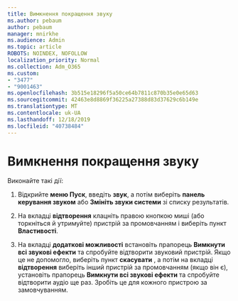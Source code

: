 ```yaml
---
title: Вимкнення покращення звуку
ms.author: pebaum
author: pebaum
manager: mnirkhe
ms.audience: Admin
ms.topic: article
ROBOTS: NOINDEX, NOFOLLOW
localization_priority: Normal
ms.collection: Adm_O365
ms.custom:
- "3477"
- "9001463"
ms.openlocfilehash: 3b515e18296f5a50ce64b7811c870b35e0e65d63
ms.sourcegitcommit: 42463e8d8869f36225a27388d83d37629c6b149e
ms.translationtype: MT
ms.contentlocale: uk-UA
ms.lasthandoff: 12/18/2019
ms.locfileid: "40738484"
---
```

# <a name="turn-off-audio-enhancement"></a>Вимкнення покращення звуку

Виконайте такі дії:

1. Відкрийте **меню Пуск**, введіть **звук**, а потім виберіть **панель керування звуком** або **Змініть звуки системи** зі списку результатів.

2. На вкладці **відтворення** клацніть правою кнопкою миші (або торкніться й утримуйте) пристрій за промовчанням і виберіть пункт **Властивості**.

3. На вкладці **додаткові можливості** встановіть прапорець **Вимкнути всі звукові ефекти** та спробуйте відтворити звуковий пристрій. Якщо це не допомогло, виберіть пункт **скасувати** , а потім на вкладці **відтворення** виберіть інший пристрій за промовчанням (якщо він є), установіть прапорець **Вимкнути всі звукові ефекти** та спробуйте відтворити аудіо ще раз. Зробіть це для кожного пристрою за замовчуванням.
